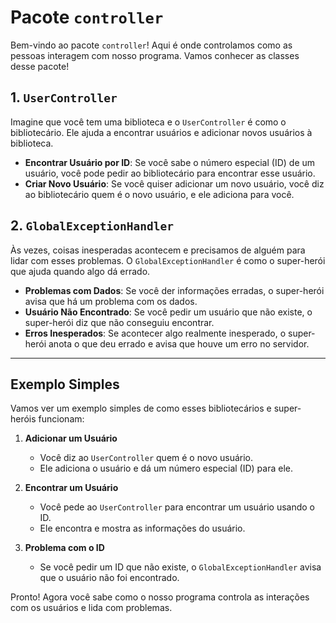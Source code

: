 # Pacote `controller`

Bem-vindo ao pacote `controller`! Aqui é onde controlamos como as pessoas interagem com nosso programa. Vamos conhecer as classes desse pacote!

## 1. `UserController`

Imagine que você tem uma biblioteca e o `UserController` é como o bibliotecário. Ele ajuda a encontrar usuários e adicionar novos usuários à biblioteca.

- **Encontrar Usuário por ID**: Se você sabe o número especial (ID) de um usuário, você pode pedir ao bibliotecário para encontrar esse usuário.
- **Criar Novo Usuário**: Se você quiser adicionar um novo usuário, você diz ao bibliotecário quem é o novo usuário, e ele adiciona para você.

## 2. `GlobalExceptionHandler`

Às vezes, coisas inesperadas acontecem e precisamos de alguém para lidar com esses problemas. O `GlobalExceptionHandler` é como o super-herói que ajuda quando algo dá errado.

- **Problemas com Dados**: Se você der informações erradas, o super-herói avisa que há um problema com os dados.
- **Usuário Não Encontrado**: Se você pedir um usuário que não existe, o super-herói diz que não conseguiu encontrar.
- **Erros Inesperados**: Se acontecer algo realmente inesperado, o super-herói anota o que deu errado e avisa que houve um erro no servidor.

---

## Exemplo Simples

Vamos ver um exemplo simples de como esses bibliotecários e super-heróis funcionam:

1. **Adicionar um Usuário**
   - Você diz ao `UserController` quem é o novo usuário.
   - Ele adiciona o usuário e dá um número especial (ID) para ele.

2. **Encontrar um Usuário**
   - Você pede ao `UserController` para encontrar um usuário usando o ID.
   - Ele encontra e mostra as informações do usuário.

3. **Problema com o ID**
   - Se você pedir um ID que não existe, o `GlobalExceptionHandler` avisa que o usuário não foi encontrado.

Pronto! Agora você sabe como o nosso programa controla as interações com os usuários e lida com problemas.
```